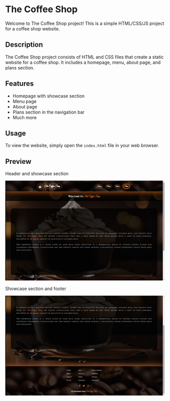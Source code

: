 # The Coffee Shop

Welcome to The Coffee Shop project! This is a simple HTML/CSS/JS project for a coffee shop website.

## Description

The Coffee Shop project consists of HTML and CSS files that create a static website for a coffee shop. It includes a homepage, menu, about page, and plans section.

## Features

- Homepage with showcase section
- Menu page
- About page
- Plans section in the navigation bar
- Much more

## Usage

To view the website, simply open the `index.html` file in your web browser.

## Preview

Header and showcase section

![Preview 1](Images/preview1.png)

Showcase section and footer

![Preview 2](Images/preview2.png)
